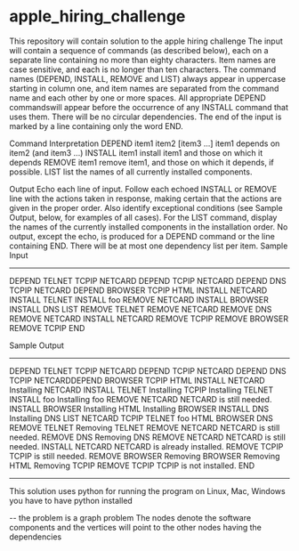 # apple_hiring_challenge
This repository will contain solution to the apple hiring challenge
The input will contain a sequence of commands (as described below), each on a separate line
containing no more than eighty characters. Item names are case sensitive, and each is no
longer than ten characters. The command names (DEPEND, INSTALL, REMOVE and LIST)
always appear in uppercase starting in column one, and item names are separated from the
command name and each other by one or more spaces. All appropriate DEPEND commandswill appear before the occurrence of any INSTALL command that uses them. There will be no
circular dependencies. The end of the input is marked by a line containing only the word END.

Command Interpretation
DEPEND item1 item2 [item3 ...] item1 depends on item2 (and item3 ...)
INSTALL item1 install item1 and those on which it depends
REMOVE item1 remove item1, and those on which it depends, if
possible.
LIST list the names of all currently installed components.



Output
Echo each line of input. Follow each echoed INSTALL or REMOVE line with the actions taken
in response, making certain that the actions are given in the proper order. Also identify
exceptional conditions (see Sample Output, below, for examples of all cases). For the LIST
command, display the names of the currently installed components in the installation order.
No output, except the echo, is produced for a DEPEND command or the line containing END.
There will be at most one dependency list per item.
Sample Input
_______________________________________________________________________
DEPEND TELNET TCPIP NETCARD
DEPEND TCPIP NETCARD
DEPEND DNS TCPIP NETCARD
DEPEND BROWSER TCPIP HTML
INSTALL NETCARD
INSTALL TELNET
INSTALL foo
REMOVE NETCARD
INSTALL BROWSER
INSTALL DNS
LIST
REMOVE TELNET
REMOVE NETCARD
REMOVE DNS
REMOVE NETCARD
INSTALL NETCARD
REMOVE TCPIP
REMOVE BROWSER
REMOVE TCPIP
END


Sample Output
_____________________________________________________________________

DEPEND TELNET TCPIP NETCARD
DEPEND TCPIP NETCARD
DEPEND DNS TCPIP NETCARDDEPEND BROWSER TCPIP HTML
INSTALL NETCARD
Installing NETCARD
INSTALL TELNET
Installing TCPIP
Installing TELNET
INSTALL foo
Installing foo
REMOVE NETCARD
NETCARD is still needed.
INSTALL BROWSER
Installing HTML
Installing BROWSER
INSTALL DNS
Installing DNS
LIST
NETCARD
TCPIP
TELNET
foo
HTML
BROWSER
DNS
REMOVE TELNET
Removing TELNET
REMOVE NETCARD
NETCARD is still needed.
REMOVE DNS
Removing DNS
REMOVE NETCARD
NETCARD is still needed.
INSTALL NETCARD
NETCARD is already installed.
REMOVE TCPIP
TCPIP is still needed.
REMOVE BROWSER
Removing BROWSER
Removing HTML
Removing TCPIP
REMOVE TCPIP
TCPIP is not installed.
END

__________________________________________________________________________________

This solution uses python for running the program on Linux, Mac, Windows you have to have python installed

-- the problem is a graph problem
The nodes denote the software components and the vertices will point to the other nodes having the 
dependencies
